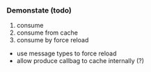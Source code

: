 
### Demonstate (todo)

1. consume
2. consume from cache
3. consume by force reload

- use message types to force reload
- allow produce callbag to cache internally (?)